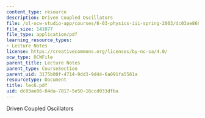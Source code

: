 ```yaml
---
content_type: resource
description: Driven Coupled Oscillators
file: /ol-ocw-studio-app/courses/8-03-physics-iii-spring-2003/dc03ae8684da78175e5016ccd033dfba_lec6.pdf
file_size: 141077
file_type: application/pdf
learning_resource_types:
- Lecture Notes
license: https://creativecommons.org/licenses/by-nc-sa/4.0/
ocw_type: OCWFile
parent_title: Lecture Notes
parent_type: CourseSection
parent_uid: 3175b00f-4714-9dd3-9d44-6a091fa5561a
resourcetype: Document
title: lec6.pdf
uid: dc03ae86-84da-7817-5e50-16ccd033dfba
---
```

Driven Coupled Oscillators